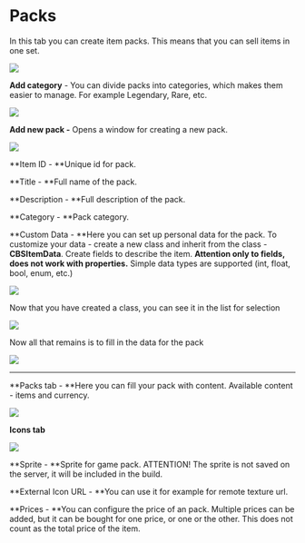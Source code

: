 <h1> Packs </h1>

In this tab you can create item packs. This means that you can sell items in one set.

![](https://archbee-image-uploads.s3.amazonaws.com/eJQ_to_S35RjGyX2qhcYY/OokzJ_Yavy0WZ2bbvK_m7_image.png)

**Add category** - You can divide packs into categories, which makes them easier to manage. For example Legendary, Rare, etc.

![](https://archbee-image-uploads.s3.amazonaws.com/eJQ_to_S35RjGyX2qhcYY/NRpFRFNgA3aMOWFA2Lb4r_image.png)

**Add new pack -** Opens a window for creating a new pack.

![](https://archbee-image-uploads.s3.amazonaws.com/eJQ_to_S35RjGyX2qhcYY/ZJfm1crbhv_iVXZeJfvCR_image.png)

**Item ID - **Unique id for pack.

**Title - **Full name of the pack.

**Description - **Full description of the pack.

**Category - **Pack category.

**Custom Data - **Here you can set up personal data for the pack. To customize your data - create a new class and inherit from the class - **CBSItemData**. Create fields to describe the item. **Attention only to fields, does not work with properties.**
Simple data types are supported (int, float, bool, enum, etc.)

![](https://archbee-image-uploads.s3.amazonaws.com/eJQ_to_S35RjGyX2qhcYY/YpAUIZ_By_vpsZOtslpfP_image.png)

Now that you have created a class, you can see it in the list for selection

![](https://archbee-image-uploads.s3.amazonaws.com/eJQ_to_S35RjGyX2qhcYY/_rPO-iDFnSJ3aCEXYU3Zl_image.png)

Now all that remains is to fill in the data for the pack

![](https://archbee-image-uploads.s3.amazonaws.com/eJQ_to_S35RjGyX2qhcYY/aLygFPikJegBtjfJXDCO1_image.png)

******

**Packs tab - **Here you can fill your pack with content. Available content - items and currency.

![](https://archbee-image-uploads.s3.amazonaws.com/eJQ_to_S35RjGyX2qhcYY/I2ziS31MZ-SoHrfev_cht_image.png)

**Icons tab**

![](https://archbee-image-uploads.s3.amazonaws.com/eJQ_to_S35RjGyX2qhcYY/jrZAGmqNOvR5OL_8iANJK_image.png)

**Sprite - **Sprite for game pack. ATTENTION! The sprite is not saved on the server, it will be included in the build.

**External Icon URL - **You can use it for example for remote texture url.

**Prices - **You can configure the price of an pack. Multiple prices can be added, but it can be bought for one price, or one or the other. This does not count as the total price of the item.

